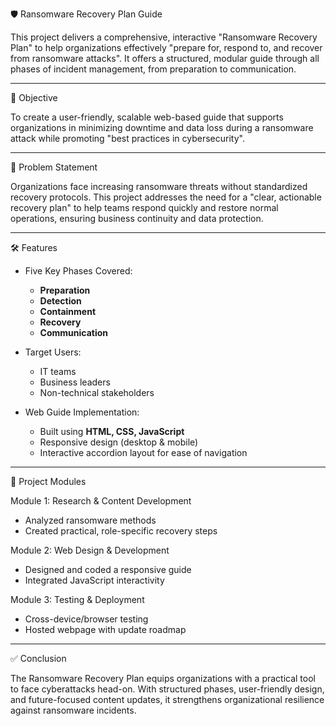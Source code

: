 🛡️ Ransomware Recovery Plan Guide

This project delivers a comprehensive, interactive "Ransomware Recovery Plan" to help organizations effectively "prepare for, respond to, and recover from ransomware attacks". It offers a structured, modular guide through all phases of incident management, from preparation to communication.

---

🎯 Objective

To create a user-friendly, scalable web-based guide that supports organizations in minimizing downtime and data loss during a ransomware attack while promoting "best practices in cybersecurity".

---

🧠 Problem Statement

Organizations face increasing ransomware threats without standardized recovery protocols. This project addresses the need for a "clear, actionable recovery plan" to help teams respond quickly and restore normal operations, ensuring business continuity and data protection.

---

🛠️ Features

* Five Key Phases Covered:

  * **Preparation**
  * **Detection**
  * **Containment**
  * **Recovery**
  * **Communication**

* Target Users:

  * IT teams
  * Business leaders
  * Non-technical stakeholders

* Web Guide Implementation:

  * Built using **HTML, CSS, JavaScript**
  * Responsive design (desktop & mobile)
  * Interactive accordion layout for ease of navigation

---

🚀 Project Modules

Module 1: Research & Content Development

* Analyzed ransomware methods
* Created practical, role-specific recovery steps

Module 2: Web Design & Development

* Designed and coded a responsive guide
* Integrated JavaScript interactivity

Module 3: Testing & Deployment

* Cross-device/browser testing
* Hosted webpage with update roadmap

---

✅ Conclusion

The Ransomware Recovery Plan equips organizations with a practical tool to face cyberattacks head-on. With structured phases, user-friendly design, and future-focused content updates, it strengthens organizational resilience against ransomware incidents.

